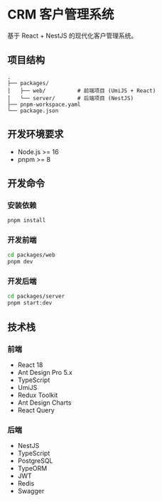 # CRM 客户管理系统

基于 React + NestJS 的现代化客户管理系统。

## 项目结构

```
.
├── packages/
│   ├── web/          # 前端项目 (UmiJS + React)
│   └── server/       # 后端项目 (NestJS)
├── pnpm-workspace.yaml
└── package.json
```

## 开发环境要求

- Node.js >= 16
- pnpm >= 8

## 开发命令

### 安装依赖
```bash
pnpm install
```

### 开发前端
```bash
cd packages/web
pnpm dev
```

### 开发后端
```bash
cd packages/server
pnpm start:dev
```

## 技术栈

### 前端
- React 18
- Ant Design Pro 5.x
- TypeScript
- UmiJS
- Redux Toolkit
- Ant Design Charts
- React Query

### 后端
- NestJS
- TypeScript
- PostgreSQL
- TypeORM
- JWT
- Redis
- Swagger 